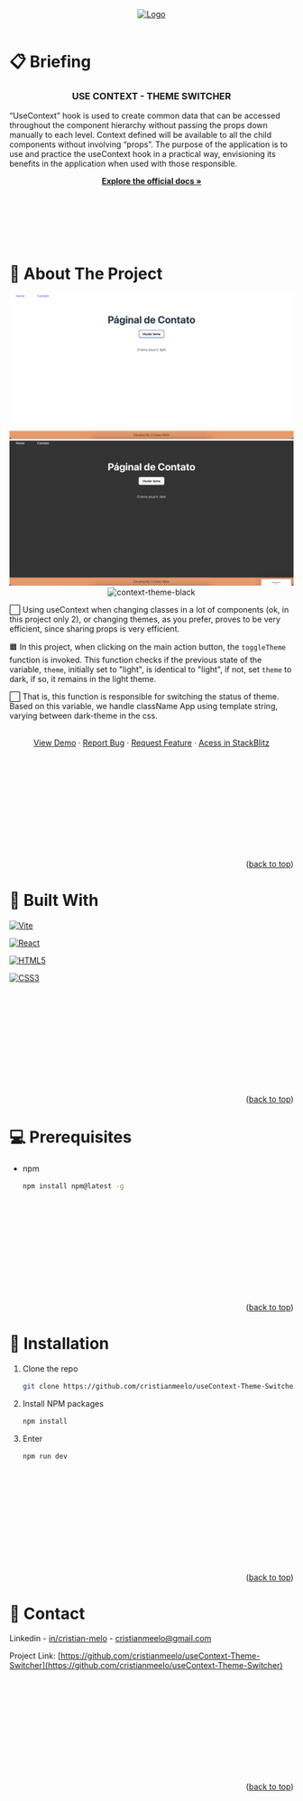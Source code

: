 <!-- PROJECT LOGO -->
<div align="center">
  <a href="https://github.com/cristianmeelo/useContext-Theme-Switcher">
    <img src="https://edrodrigues.com.br/wp-content/uploads/2021/07/primeiros-passos-com-react-usecontext-hook-e-react-context.jpeg" alt="Logo" >
  </a>

<div align="left">
<br/>

<h1 id=readme-top> 📋 Briefing</h1>

</div>
<h3 align="center">USE CONTEXT - THEME SWITCHER</h3>

<p align="left">
  “UseContext” hook is used to create common data that can be accessed throughout the component hierarchy without passing the props down manually to each level. Context defined will be available to all the child components without involving “props”.
  The purpose of the application is to use and practice the useContext hook in a practical way, envisioning its benefits in the application when used with those responsible.
  <br />
  <p align="center">
    <a href="https://beta.reactjs.org/reference/react/useContext"><strong>Explore the official docs »</strong></a>
    <br />
  </p>

  </p>
</div>


<!--------- ABOUT THE PROJECT ----------->
<br/><br/><br/><br/><br/>

<h1> 📝 About The Project</h1>


<div align="center">
  <img src="./src/assets/white.png" alt="context-theme-white">
  <img src="./src/assets/black.png" alt="context-theme-black">
  <img src="https://media.giphy.com/media/a242KmvLZJ4aVXgc1u/giphy.gif" alt="context-theme-black">
</div>

<p>
⬜️ Using useContext when changing classes in a lot of components (ok, in this project only 2), or changing themes, as you prefer, proves to be very efficient, since sharing props is very efficient.

🟧 In this project, when clicking on the main action button, the <code>toggleTheme</code> function is invoked. This function checks if the previous state of the variable, <code>theme</code>, initially set to "light", is identical to "light", if not, set <code>theme</code> to dark, if so, it remains in the light theme.

⬜️ That is, this function is responsible for switching the status of theme. Based on this variable, we handle className App using template string, varying between dark-theme in the css.
</p>

<div align="center">
<br />
<a href="https://use-context-theme-switcher.vercel.app/">View Demo</a>
·
<a href="https://github.com/cristianmeelo/useContext-Theme-Switcher/issues">Report Bug</a>
·
<a href="https://github.com/cristianmeelo/useContext-Theme-Switcher/issues">Request Feature</a>
·
<a href="https://stackblitz.com/edit/node-uhagjy?file=index.html">Acess in StackBlitz</a>


<br/><br/><br/><br/><br/>
<br/><br/><br/><br/><br/>

<p align="right">(<a href="#readme-top">back to top</a>)</p>
</div>



<h1> 🧰  Built With</h1>

<a href="https://vitejs.dev/">![Vite](https://img.shields.io/badge/vite-%23646CFF.svg?style=for-the-badge&logo=vite&logoColor=white)</a>

<a href="https://pt-br.reactjs.org/">![React](https://img.shields.io/badge/react-%2320232a.svg?style=for-the-badge&logo=react&logoColor=%2361DAFB)
</a>

<a href="https://html.spec.whatwg.org/multipage/">![HTML5](https://img.shields.io/badge/html5-%23E34F26.svg?style=for-the-badge&logo=html5&logoColor=white)
</a>

<a href="https://developer.mozilla.org/en-US/docs/Web/CSS">![CSS3](https://img.shields.io/badge/css3-%231572B6.svg?style=for-the-badge&logo=css3&logoColor=white)
</a>





<br/><br/><br/><br/><br/>
<br/><br/><br/><br/><br/>
<p align="right">(<a href="#readme-top">back to top</a>)</p>


<h1> 💻  Prerequisites</h1>

* npm
  ```sh
  npm install npm@latest -g
  ```

<br/><br/><br/><br/><br/>
<br/><br/><br/><br/><br/>
<p align="right">(<a href="#readme-top">back to top</a>)</p>

<h1> 📍  Installation</h1>

1. Clone the repo
   ```sh
   git clone https://github.com/cristianmeelo/useContext-Theme-Switcher.git
   ```
2. Install NPM packages
   ```sh
   npm install
   ```
3. Enter
   ```sh
   npm run dev
   ```
<br/><br/><br/><br/><br/>
<br/><br/><br/><br/><br/>
<p align="right">(<a href="#readme-top">back to top</a>)</p>



<!-- CONTACT -->


<h1> 📲 Contact</h1>


Linkedin - [in/cristian-melo](https://www.linkedin.com/in/cristian-melo/) - cristianmeelo@gmail.com

Project Link: [https://github.com/cristianmeelo/useContext-Theme-Switcher](https://github.com/cristianmeelo/useContext-Theme-Switcher)

<br/><br/><br/><br/><br/>
<br/><br/><br/><br/><br/>
<p align="right">(<a href="#readme-top">back to top</a>)</p>

